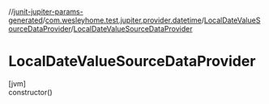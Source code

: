 //[junit-jupiter-params-generated](../../../index.md)/[com.wesleyhome.test.jupiter.provider.datetime](../index.md)/[LocalDateValueSourceDataProvider](index.md)/[LocalDateValueSourceDataProvider](-local-date-value-source-data-provider.md)

# LocalDateValueSourceDataProvider

[jvm]\
constructor()
